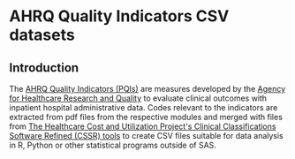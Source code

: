 # AHRQ Quality Indicators CSV datasets 

## Introduction

The [AHRQ Quality Indicators (PQIs)](https://qualityindicators.ahrq.gov/modules/pqi_resources.aspx#techspecs) are measures  developed by the [Agency for Healthcare Research and Quality](https://www.ahrq.gov/) to evaluate clinical outcomes with inpatient hospital administrative data. Codes relevant to the indicators are extracted from pdf files from the respective modules and merged with files from [The Healthcare Cost and Utilization Project's Clinical Classifications Software Refined (CSSR) tools](https://www.hcup-us.ahrq.gov/tools_software.jsp) to create CSV files suitable for data analysis in R, Python or other statistical programs outside of SAS. 

